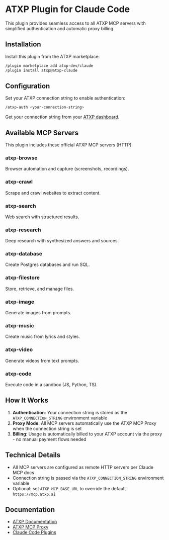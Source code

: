 # ATXP Plugin for Claude Code

This plugin provides seamless access to all ATXP MCP servers with simplified authentication and automatic proxy billing.

## Installation

Install this plugin from the ATXP marketplace:

```bash
/plugin marketplace add atxp-dev/claude
/plugin install atxp@atxp-claude
```

## Configuration

Set your ATXP connection string to enable authentication:

```bash
/atxp-auth <your-connection-string>
```

Get your connection string from your [ATXP dashboard](https://atxp.ai).

## Available MCP Servers

This plugin includes these official ATXP MCP servers (HTTP):

### atxp-browse
Browser automation and capture (screenshots, recordings).

### atxp-crawl
Scrape and crawl websites to extract content.

### atxp-search
Web search with structured results.

### atxp-research
Deep research with synthesized answers and sources.

### atxp-database
Create Postgres databases and run SQL.

### atxp-filestore
Store, retrieve, and manage files.

### atxp-image
Generate images from prompts.

### atxp-music
Create music from lyrics and styles.

### atxp-video
Generate videos from text prompts.

### atxp-code
Execute code in a sandbox (JS, Python, TS).

## How It Works

1. **Authentication**: Your connection string is stored as the `ATXP_CONNECTION_STRING` environment variable
2. **Proxy Mode**: All MCP servers automatically use the ATXP MCP Proxy when the connection string is set
3. **Billing**: Usage is automatically billed to your ATXP account via the proxy - no manual payment flows needed

## Technical Details

- All MCP servers are configured as remote HTTP servers per Claude MCP docs
- Connection string is passed via the `ATXP_CONNECTION_STRING` environment variable
- Optional: set `ATXP_MCP_BASE_URL` to override the default `https://mcp.atxp.ai`

## Documentation

- [ATXP Documentation](https://docs.atxp.ai/atxp)
- [ATXP MCP Proxy](https://docs.atxp.ai/proxy)
- [Claude Code Plugins](https://docs.claude.com/en/docs/claude-code/plugins)

